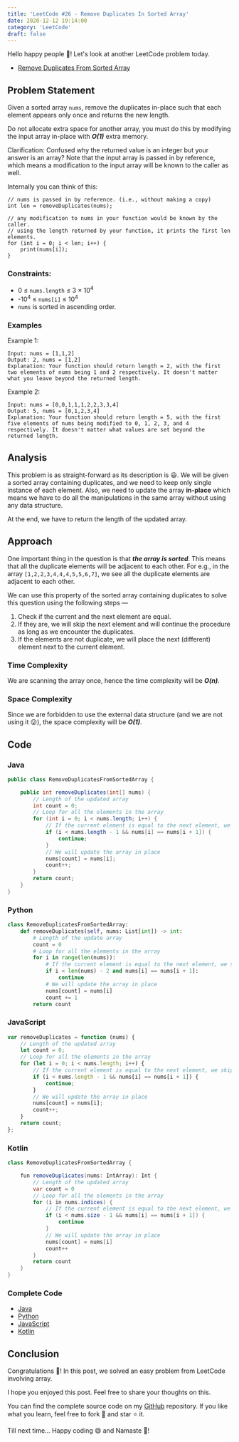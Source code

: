 ```yaml
---
title: 'LeetCode #26 - Remove Duplicates In Sorted Array'
date: 2020-12-12 19:14:00
category: 'LeetCode'
draft: false
---
```


Hello happy people :wave:! Let's look at another LeetCode problem today.

- [Remove Duplicates From Sorted Array](https://leetcode.com/problems/remove-duplicates-from-sorted-array/)

## Problem Statement
Given a sorted array `nums`, remove the duplicates in-place such that each element appears only once and returns the new length.

Do not allocate extra space for another array, you must do this by modifying the input array in-place with ***O(1)*** extra memory.

Clarification:
Confused why the returned value is an integer but your answer is an array?
Note that the input array is passed in by reference, which means a modification to the input array will be known to the caller as well.

Internally you can think of this:
```
// nums is passed in by reference. (i.e., without making a copy)
int len = removeDuplicates(nums);

// any modification to nums in your function would be known by the caller.
// using the length returned by your function, it prints the first len elements.
for (int i = 0; i < len; i++) {
    print(nums[i]);
}
```

### Constraints:
- 0 ≤ `nums.length` ≤ 3 × 10<sup>4</sup>
- -10<sup>4</sup> ≤ `nums[i]` ≤ 10<sup>4</sup>
- `nums` is sorted in ascending order.

### Examples
Example 1:

```
Input: nums = [1,1,2]
Output: 2, nums = [1,2]
Explanation: Your function should return length = 2, with the first two elements of nums being 1 and 2 respectively. It doesn't matter what you leave beyond the returned length.
```

Example 2:

```
Input: nums = [0,0,1,1,1,2,2,3,3,4]
Output: 5, nums = [0,1,2,3,4]
Explanation: Your function should return length = 5, with the first five elements of nums being modified to 0, 1, 2, 3, and 4 respectively. It doesn't matter what values are set beyond the returned length.
```

## Analysis
This problem is as straight-forward as its description is :smiley:. We will be given a sorted array containing duplicates, and we need to keep only single instance of each element.
Also, we need to update the array **in-place** which means we have to do all the manipulations in the same array without using any data structure.

At the end, we have to return the length of the updated array.

## Approach
One important thing in the question is that ***the array is sorted***. This means that all the duplicate elements will be adjacent to each other. For e.g., in the array `[1,2,2,3,4,4,4,5,5,6,7]`, we see all the duplicate elements are adjacent to each other. 

We can use this property of the sorted array containing duplicates to solve this question using the following steps — 

1. Check if the current and the next element are equal.
2. If they are, we will skip the next element and will continue the procedure as long as we encounter the duplicates.
3. If the elements are not duplicate, we will place the next (different) element next to the current element.

### Time Complexity
We are scanning the array once, hence the time complexity will be ***O(n)***.

### Space Complexity
Since we are forbidden to use the external data structure (and we are not using it :stuck_out_tongue:), the space complexity will be ***O(1)***.

## Code

### Java

```java
public class RemoveDuplicatesFromSortedArray {

    public int removeDuplicates(int[] nums) {
        // Length of the updated array
        int count = 0;
        // Loop for all the elements in the array
        for (int i = 0; i < nums.length; i++) {
            // If the current element is equal to the next element, we skip
            if (i < nums.length - 1 && nums[i] == nums[i + 1]) {
                continue;
            }
            // We will update the array in place
            nums[count] = nums[i];
            count++;
        }
        return count;
    }
}
```

### Python

```python
class RemoveDuplicatesFromSortedArray:
    def removeDuplicates(self, nums: List[int]) -> int:
        # Length of the update array
        count = 0
        # Loop for all the elements in the array
        for i in range(len(nums)):
            # If the current element is equal to the next element, we skip
            if i < len(nums) - 2 and nums[i] == nums[i + 1]:
                continue
            # We will update the array in place
            nums[count] = nums[i]
            count += 1
        return count
```

### JavaScript

```javascript
var removeDuplicates = function (nums) {
    // Length of the updated array
    let count = 0;
    // Loop for all the elements in the array
    for (let i = 0; i < nums.length; i++) {
        // If the current element is equal to the next element, we skip
        if (i < nums.length - 1 && nums[i] == nums[i + 1]) {
            continue;
        }
        // We will update the array in place
        nums[count] = nums[i];
        count++;
    }
    return count;
};
```

### Kotlin

```java
class RemoveDuplicatesFromSortedArray {

    fun removeDuplicates(nums: IntArray): Int {
        // Length of the updated array
        var count = 0
        // Loop for all the elements in the array
        for (i in nums.indices) {
            // If the current element is equal to the next element, we skip
            if (i < nums.size - 1 && nums[i] == nums[i + 1]) {
                continue
            }
            // We will update the array in place
            nums[count] = nums[i]
            count++
        }
        return count
    }
}
```

### Complete Code
- [Java](https://github.com/ani03sha/RedQuarkTutorials/blob/master/LeetCode/Java/src/main/java/org/redquark/tutorials/leetcode/RemoveDuplicatesFromSortedArray.java)
- [Python](https://github.com/ani03sha/RedQuarkTutorials/blob/master/LeetCode/Python/src/Remove_Duplicates_From_Sorted_Array.py)
- [JavaScript](https://github.com/ani03sha/RedQuarkTutorials/blob/master/LeetCode/JavaScript/src/remove_duplicates_from_sorted_array.js)
- [Kotlin](https://github.com/ani03sha/RedQuarkTutorials/blob/master/LeetCode/Kotlin/src/main/kotlin/org/redquark/tutorials/leetcode/RemoveDuplicatesFromSortedArray.kt)

## Conclusion

Congratulations :clap:! In this post, we solved an easy problem from LeetCode involving array.

I hope you enjoyed this post. Feel free to share your thoughts on this.

You can find the complete source code on my [GitHub](https://github.com/ani03sha/RedQuarkTutorials/tree/master/LeetCode) repository. If you like what you learn, feel free to fork 🔪 and star ⭐ it.

Till next time… Happy coding 😄 and Namaste :pray:!